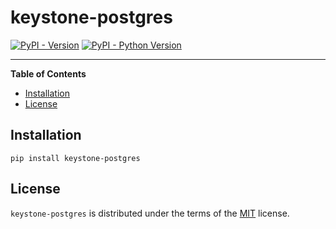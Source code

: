 # keystone-postgres

[![PyPI - Version](https://img.shields.io/pypi/v/keystone-postgres.svg)](https://pypi.org/project/keystone-postgres)
[![PyPI - Python Version](https://img.shields.io/pypi/pyversions/keystone-postgres.svg)](https://pypi.org/project/keystone-postgres)

-----

**Table of Contents**

- [Installation](#installation)
- [License](#license)

## Installation

```console
pip install keystone-postgres
```

## License

`keystone-postgres` is distributed under the terms of the [MIT](https://spdx.org/licenses/MIT.html) license.
